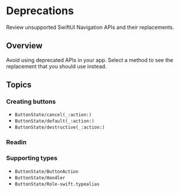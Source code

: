 # Deprecations

Review unsupported SwiftUI Navigation APIs and their replacements.

## Overview

Avoid using deprecated APIs in your app. Select a method to see the replacement that you should use
instead.

## Topics

### Creating buttons

- ``ButtonState/cancel(_:action:)``
- ``ButtonState/default(_:action:)``
- ``ButtonState/destructive(_:action:)``

### Readin

### Supporting types

- ``ButtonState/ButtonAction``
- ``ButtonState/Handler``
- ``ButtonState/Role-swift.typealias``
